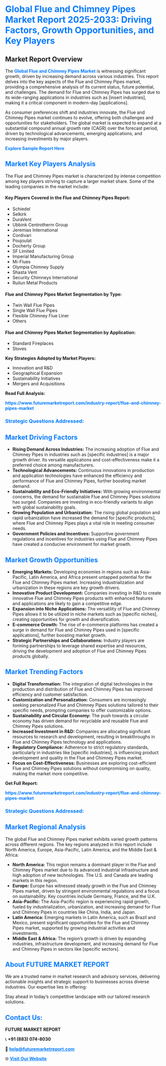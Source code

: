 <h1 style="color: #007BFF;">Global Flue and Chimney Pipes Market Report 2025-2033: Driving Factors, Growth Opportunities, and Key Players</h1>

<section id="overview">
<h2>Market Report Overview</h2>
<p>The <a href="https://www.futuremarketreport.com/industry-report/flue-and-chimney-pipes-market" style="color: #007BFF; text-decoration: none;"><strong>Global Flue and Chimney Pipes Market</strong></a> is witnessing significant growth, driven by increasing demand across various industries. This report delves into the key aspects of the Flue and Chimney Pipes market, providing a comprehensive analysis of its current status, future potential, and challenges. The demand for Flue and Chimney Pipes has surged due to its wide-ranging applications in industries such as [insert industries], making it a critical component in modern-day [applications].</p>
<p>As consumer preferences shift and industries innovate, the Flue and Chimney Pipes market continues to evolve, offering both challenges and opportunities for stakeholders. The global market is expected to expand at a substantial compound annual growth rate (CAGR) over the forecast period, driven by technological advancements, emerging applications, and increasing investments by major players.</p>
</section>

<section id="overview">
<p><a href="https://www.futuremarketreport.com/request-sample/reportId=28039" style="color: #007BFF; text-decoration: none;"><strong>Explore Sample Report Here</strong></a></p>
</section>

<section id="key-players">
<h2 style="color: #007BFF;">Market Key Players Analysis</h2>
<p>The Flue and Chimney Pipes market is characterized by intense competition among key players striving to capture a larger market share. Some of the leading companies in the market include:</p>
<h4>Key Players Covered in the Flue and Chimney Pipes Report:</h4>
<ul><li>Schiedel</li><li>Selkirk</li><li>DuraVent</li><li>Ubbink Centrotherm Group</li><li>Jeremias International</li><li>Cordivari</li><li>Poujoulat</li><li>Docherty Group</li><li>SF Limited</li><li>Imperial Manufacturing Group</li><li>Mi-Flues</li><li>Olympia Chimney Supply</li><li>Shasta Vent</li><li>Security Chimneys International</li><li>Ruilun Metal Products</li></ul>
<h4>Flue and Chimney Pipes Market Segmentation by Type:</h4>
<ul><li>Twin Wall Flue Pipes</li><li>Single Wall Flue Pipes</li><li>Flexible Chimney Flue Liner</li><li>Others</li></ul>

<h4>Flue and Chimney Pipes Market Segmentation by Application:</h4>
<ul><li>Standard Fireplaces</li><li>Stoves</li></ul>
<p><strong>Key Strategies Adopted by Market Players:</strong></p>
<ul>
<li>Innovation and R&D</li>
<li>Geographical Expansion</li>
<li>Sustainability Initiatives</li>
<li>Mergers and Acquisitions</li>
</ul>
</section>

<section>
<p><strong>Read Full Analysis: </strong></p><a href="https://www.futuremarketreport.com/industry-report/flue-and-chimney-pipes-market" style="color: #007BFF; text-decoration: none;"><strong>https://www.futuremarketreport.com/industry-report/flue-and-chimney-pipes-market</strong></a>
<h3 style="color: #007BFF;">Strategic Questions Addressed:</h3>
</section>

<section id="driving-factors">
<h2 style="color: #007BFF;">Market Driving Factors</h2>
<ul>
<li><strong>Rising Demand Across Industries:</strong> The increasing adoption of Flue and Chimney Pipes in industries such as [specific industries] is a major growth driver. Its versatile applications and cost-effectiveness make it a preferred choice among manufacturers.</li>
<li><strong>Technological Advancements:</strong> Continuous innovations in production and application technologies have enhanced the efficiency and performance of Flue and Chimney Pipes, further boosting market demand.</li>
<li><strong>Sustainability and Eco-Friendly Initiatives:</strong> With growing environmental concerns, the demand for sustainable Flue and Chimney Pipes solutions has surged. Companies are investing in eco-friendly variants to align with global sustainability goals.</li>
<li><strong>Growing Population and Urbanization:</strong> The rising global population and rapid urbanization have increased the demand for [specific products], where Flue and Chimney Pipes plays a vital role in meeting consumer needs.</li>
<li><strong>Government Policies and Incentives:</strong> Supportive government regulations and incentives for industries using Flue and Chimney Pipes have created a conducive environment for market growth.</li>
</ul>
</section>

<section id="growth-opportunities">
<h2 style="color: #007BFF;">Market Growth Opportunities</h2>
<ul>
<li><strong>Emerging Markets:</strong> Developing economies in regions such as Asia-Pacific, Latin America, and Africa present untapped potential for the Flue and Chimney Pipes market. Increasing industrialization and urbanization in these regions are key growth drivers.</li>
<li><strong>Innovative Product Development:</strong> Companies investing in R&D to create innovative Flue and Chimney Pipes products with enhanced features and applications are likely to gain a competitive edge.</li>
<li><strong>Expansion into Niche Applications:</strong> The versatility of Flue and Chimney Pipes allows it to be utilized in niche markets such as [specific niches], creating opportunities for growth and diversification.</li>
<li><strong>E-commerce Growth:</strong> The rise of e-commerce platforms has created a surge in demand for Flue and Chimney Pipes used in [specific applications], further boosting market growth.</li>
<li><strong>Strategic Partnerships and Collaborations:</strong> Industry players are forming partnerships to leverage shared expertise and resources, driving the development and adoption of Flue and Chimney Pipes products globally.</li>
</ul>
</section>

<section id="trending-factors">
<h2 style="color: #007BFF;">Market Trending Factors</h2>
<ul>
<li><strong>Digital Transformation:</strong> The integration of digital technologies in the production and distribution of Flue and Chimney Pipes has improved efficiency and customer satisfaction.</li>
<li><strong>Customization and Personalization:</strong> Consumers are increasingly seeking personalized Flue and Chimney Pipes solutions tailored to their specific needs, prompting companies to offer customizable options.</li>
<li><strong>Sustainability and Circular Economy:</strong> The push towards a circular economy has driven demand for recyclable and reusable Flue and Chimney Pipes solutions.</li>
<li><strong>Increased Investment in R&D:</strong> Companies are allocating significant resources to research and development, resulting in breakthroughs in Flue and Chimney Pipes technology and applications.</li>
<li><strong>Regulatory Compliance:</strong> Adherence to strict regulatory standards, particularly in industries like [specific industries], is influencing product development and quality in the Flue and Chimney Pipes market.</li>
<li><strong>Focus on Cost-Effectiveness:</strong> Businesses are exploring cost-efficient Flue and Chimney Pipes solutions without compromising on quality, making the market more competitive.</li>
</ul>
</section>

<section>
<p><strong>Get Full Report: </strong></p><a href="https://www.futuremarketreport.com/industry-report/flue-and-chimney-pipes-market" style="color: #007BFF; text-decoration: none;"><strong>https://www.futuremarketreport.com/industry-report/flue-and-chimney-pipes-market</strong></a>
<h3 style="color: #007BFF;">Strategic Questions Addressed:</h3>
</section>


<section id="regional-analysis">
<h2 style="color: #007BFF;">Market Regional Analysis</h2>
<p>The global Flue and Chimney Pipes market exhibits varied growth patterns across different regions. The key regions analyzed in this report include North America, Europe, Asia-Pacific, Latin America, and the Middle East & Africa:</p>
<ul>
<li><strong>North America:</strong> This region remains a dominant player in the Flue and Chimney Pipes market due to its advanced industrial infrastructure and high adoption of new technologies. The U.S. and Canada are leading markets in this region.</li>
<li><strong>Europe:</strong> Europe has witnessed steady growth in the Flue and Chimney Pipes market, driven by stringent environmental regulations and a focus on sustainability. Key countries include Germany, France, and the U.K.</li>
<li><strong>Asia-Pacific:</strong> The Asia-Pacific region is experiencing rapid growth, fueled by industrialization, urbanization, and increasing demand for Flue and Chimney Pipes in countries like China, India, and Japan.</li>
<li><strong>Latin America:</strong> Emerging markets in Latin America, such as Brazil and Mexico, present significant opportunities for the Flue and Chimney Pipes market, supported by growing industrial activities and investments.</li>
<li><strong>Middle East & Africa:</strong> The region’s growth is driven by expanding industries, infrastructure development, and increasing demand for Flue and Chimney Pipes in sectors like [specific sectors].</li>
</ul>
</section>

<footer>
<h2 style="color: #007BFF;">About FUTURE MARKET REPORT</h2>
<p>We are a trusted name in market research and advisory services, delivering actionable insights and strategic support to businesses across diverse industries. Our expertise lies in offering:</p>

<p>Stay ahead in today’s competitive landscape with our tailored research solutions.</p>

<h2 style="color: #007BFF;">Contact Us:</h2>
<p><strong>FUTURE MARKET REPORT</strong></p>
<p>📞 <strong>+91 (883) 074-8030</strong></p>
<p>📧 <strong><a href="mailto:help@futuremarketreport.com" style="color: #007BFF;">help@futuremarketreport.com</a></strong></p>
<p>🌐 <strong><a href="https://www.futuremarketreport.com/" style="color: #007BFF;">Visit Our Website</a></strong></p>
</footer>